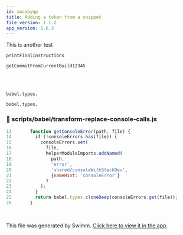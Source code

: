 ```yaml
---
id: xwcabyqp
title: Adding a token from a snippet
file_version: 1.1.2
app_version: 1.6.3
---
```


This is another test

`printFinalInstructions`<swm-token data-swm-token=":scripts/devtools/publish-release.js:41:4:4:`async function printFinalInstructions(buildID, archivePath) {`"/>

`getCommitFromCurrentBuild12345`<swm-token data-swm-token=":scripts/release/utils.js:127:2:2:`const getCommitFromCurrentBuild12345 = async () =&gt; {`"/>

<br/>

<br/>

`babel.types.`<swm-token data-swm-token=":scripts/babel/transform-replace-console-calls.js:25:3:6:`    return babel.types.cloneDeep(consoleErrors.get(file));`"/>

`babel.types.`<swm-token data-swm-token=":scripts/babel/transform-replace-console-calls.js:25:3:6:`    return babel.types.cloneDeep(consoleErrors.get(file));`"/>
<!-- NOTE-swimm-snippet: the lines below link your snippet to Swimm -->
### 📄 scripts/babel/transform-replace-console-calls.js
```javascript
13       function getConsoleError(path, file) {
14         if (!consoleErrors.has(file)) {
15           consoleErrors.set(
16             file,
17             helperModuleImports.addNamed(
18               path,
19               'error',
20               'shared/consoleWithStackDev',
21               {nameHint: 'consoleError'}
22             )
23           );
24         }
25         return babel.types.cloneDeep(consoleErrors.get(file));
26       }
```

<br/>

This file was generated by Swimm. [Click here to view it in the app](https://swimm-web-app.web.app/repos/Z2l0aHViJTNBJTNBcmVhY3QlM0ElM0FJZGl0WWVnZXJTd2ltbQ==/docs/xwcabyqp).
